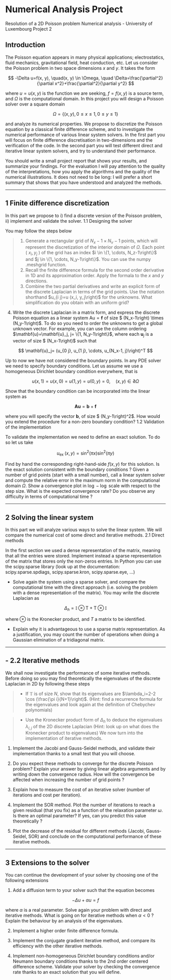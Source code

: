 # Numerical Analysis Project
Resolution of a 2D Poisson problem
Numerical analysis - University of Luxembourg
Project 2

## Introduction
The Poisson equation appears in many physical applications; electrostatics, fluid mechanics, gravitational field, heat conduction, etc. Let us consider the Poisson problem in two space dimensions $x$ and $y$. It takes the form

$$
-\Delta u=f(x, y), \quad(x, y) \in \Omega, \quad \Delta=\frac{\partial^2}{\partial x^2}+\frac{\partial^2}{\partial y^2}
$$

where $u=u(x, y)$ is the function we are seeking, $f=f(x, y)$ is a source term, and $\Omega$ is the computational domain. In this project you will design a Poisson solver over a square domain

$$
\Omega=\{(x, y), 0 \leq x \leq 1,0 \leq y \leq 1\}
$$

and analyze its numerical properties. We propose to discretize the Poisson equation by a classical finite difference scheme, and to investigate the numerical performance of various linear system solvers. In the first part you will focus on finite difference discretisation in two-dimensions and the verification of the code. In the second part you will test different direct and iterative linear system solvers, and try to understand their performance.

You should write a small project report that shows your results, and summarize your findings. For the evaluation I will pay attention to the quality of the interpretations, how you apply the algorithms and the quality of the numerical illustrations. It does not need to be long: I will prefer a short summary that shows that you have understood and analyzed the methods.

***

## 1 Finite difference discretization
In this part we propose to i) find a discrete version of the Poisson problem, ii) implement and validate the solver.
1.1 Designing the solver

You may follow the steps below
> 1. Generate a rectangular grid of $N_x-1 \times N_v-1$ points, which will represent the discretization of the interior domain of $\Omega$. Each point ( $x_i, y_j$ ) of the grid has an index $i \in \{1, \cdots, N_z-1\right\}$ and $j \in \{1, \cdots, N_y-1\right\}$. You can use the numpy .meshgrid function.
> 2. Recall the finite difference formula for the second order derivative in 1D and its approximation order. Apply the formala to the $x$ and $y$ directions.
> 3. Combine the two partial derivatives and write an explicit form of the discrete Laplacian in terms of the grid points. Use the notation shorthand $u_{i j}=u (x_i, y_j\right)$ for the unknowns. What simplification do you obtain with an uniform grid?

4. Write the discrete Laplacian in a matrix form, and express the discrete Poisson equation as a linear system $\mathrm{Au}=\mathbf{f}$ of size $ (N_x-1\right) \times (N_y-1\right)$. To do so you need to order the unknowns to get a global unknown vector. For example, you can use the column ordering $\mathbf{u}=\mathbf{u}_j, j= \{1, N_y-1\right\}$, where each $\mathbf{u}_j$ is a vector of size $ (N_x-1\right)$ such that

$$
\mathbf{u}_j= (u_{0 j}, u_{1 j}, \cdots, u_{N_x-1, j}\right)^T
$$


Up to now we have not considered the boundary points. In any PDE solver we need to specify boundary conditions. Let us assume we use a homogeneous Dirichlet boundary condition everywhere, that is

$$
u(x, 1)=u(x, 0)=u(1, y)=u(0, y)=0, \quad(x, y) \in \partial \Omega
$$


Show that the boundary condition can be incorporated into the linear system as

$$
\mathbf{A} \mathbf{u}=\mathbf{b}+\mathbf{f}
$$

where you will specify the vector $\mathbf{b}$, of size $ (N_y-1\right)^2$. How would you extend the procedure for a non-zero boundary condition?
1.2 Validation of the implementation

To validate the implementation we need to define an exact solution. To do so let us take

$$
u_{\text {ex }}(x, y)=\sin ^2(\pi x) \sin ^2(\pi y)
$$


Find by hand the corresponding right-hand-side $f(x, y)$ for this solution. Is the exact solution consistent with the boundary conditions ?
Given a number of grid points (start with a small number), call a linear system solver and compute the relative error in the maximum norm in the computational domain $\Omega$. Show a convergence plot in $\log -\log$ scale with respect to the step size. What is the expected convergence rate? Do you observe any difficulty in terms of computational time ?

***

## 2 Solving the linear system
In this part we will analyze various ways to solve the linear system. We will compare the numerical cost of some direct and iterative methods.
2.1 Direct methods

In the first section we used a dense representation of the matrix, meaning that all the entries were stored. Implement instead a sparse representation of the matrix that stores only the non-zeros entries. In Python you can use the scipy.sparse library (look up at the documentation: scipy.sparse.spdiags, scipy.sparse.kron, scipy.sparse.eye, ...)
- Solve again the system using a sparse solver, and compare the computational time with the direct approach (i.e. solving the problem with a dense representation of the matrix). You may write the discrete Laplacian as

$$
\Delta_h=\mathbb{I} \otimes \mathrm{T}+\mathrm{T} \otimes \mathbb{I}
$$

where $\otimes$ is the Kronecker product, and $T$ a matrix to be identified.
- Explain why it is advantageous to use a sparse matrix representation. As a justification, you may count the number of operations when doing a Gaussian elimination of a tridiagonal matrix.

***

## - 2.2 Iterative methods

We shall now investigate the performance of some iterative methods. Before doing so you may find theoretically the eigenvalues of the discrete Laplacian in 2D by following these steps

> - If $\mathbb{T}$ is of size $N$, show that its eigenvalues are $\lambda_i=2-2 \cos  (\frac{\pi i}{N+1}\right)$. (Hint: find a recurrence formula for the eigenvalues and look again at the definition of Chebychev polynomials)

> - Use the Kronecker product form of $\Delta_h$ to deduce the eigenvalues $\lambda_{i, j}$ of the 2D discrete Laplacian (Hint: look up on what does the Kronecker product to eigenvalues)
We now turn into the implementation of iterative methods.

1. Implement the Jacobi and Gauss-Seidel methods, and validate their implementation thanks to a small test that you will choose.

2. Do you expect these methods to converge for the discrete Poisson problem? Explain your answer by giving linear algebra arguments and by writing down the convergence radius. How will the convergence be affected when increasing the number of grid points ?

3. Explain how to measure the cost of an iterative solver (number of iterations and cost per iteration).

4. Implement the SOR method. Plot the number of iterations to reach a given residual (that you fix) as a function of the relaxation parameter $\omega$. Is there an optimal parameter? If yes, can you predict this value theoretically ?

5. Plot the decrease of the residual for different methods (Jacobi, Gauss-Seidel, SOR) and conclude on the computational performance of these iterative methods.

***

## 3 Extensions to the solver

You can continue the development of your solver by choosing one of the following extensions

1. Add a diffusion term to your solver such that the equation becomes

$$
-\Delta u+\alpha u=f
$$

where $\alpha$ is a real parameter. Solve again your problem with direct and iterative methods. What is going on for iterative methods when $\alpha<0$ ? Explain the behaviour by an analysis of the eigenvalues.

2. Implement a higher order finite difference formula.

3. Implement the conjugate gradient iterative method, and compare its efficiency with the other iterative methods.

4. Implement non-homogeneous Dirichlet boundary conditions and/or Neumann boundary conditions thanks to the 2nd order centered difference scheme. Validate your solver by checking the convergence rate thanks to an exact solution that you will define.
